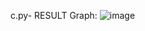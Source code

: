 c.py- RESULT
Graph:
![image](https://github.com/user-attachments/assets/d55bfa4c-4843-4814-b9a5-2192b49f656c)
